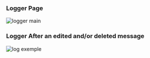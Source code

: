 ### Logger Page
![logger main](https://cdn.discordapp.com/attachments/868095267596017664/935181922731163710/unknown.png)
### Logger After an edited and/or deleted message
![log exemple](https://media.discordapp.net/attachments/868095267596017664/935183541187280906/unknown.png?width=497&height=39)
